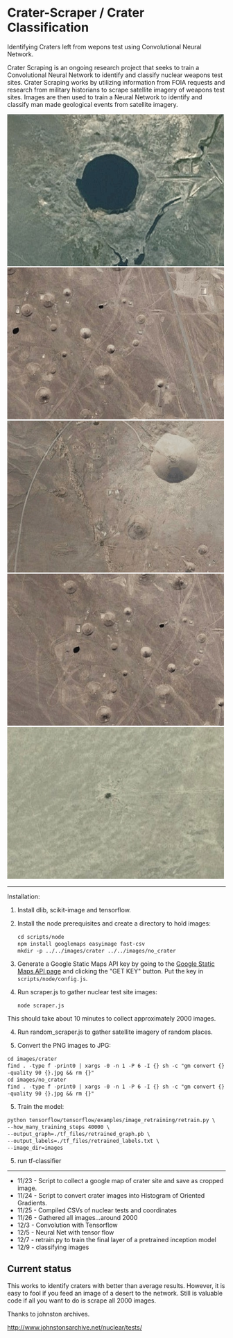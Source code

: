 # Crater-Scraper / Crater Classification

Identifying Craters left from wepons test using Convolutional Neural
Network.

Crater Scraping is an ongoing research project that seeks to train a
Convolutional Neural Network to identify and classify nuclear weapons
test sites. Crater Scraping works by utilizing information from FOIA
requests and research from military historians to scrape satellite
imagery of weapons test sites. Images are then used to train a Neural
Network to identify and classify man made geological events from
satellite imagery.

![Alt text](./1.jpeg "")
![Alt text](./2.jpeg "")
![Alt text](./4.jpeg "")
![Alt text](./3.jpeg "")
![Alt text](./5.jpeg "")


-----------------------------------

Installation:

1. Install dlib, scikit-image and tensorflow.

2. Install the node prerequisites and create a directory to hold
   images:
    ```
    cd scripts/node
    npm install googlemaps easyimage fast-csv
    mkdir -p ../../images/crater ../../images/no_crater
    ```

3. Generate a Google Static Maps API key by going to
   the
   [Google Static Maps API page](https://developers.google.com/maps/documentation/static-maps/) and
   clicking the "GET KEY" button. Put the key in
   `scripts/node/config.js`.

3. Run scraper.js to gather nuclear test site images:
    ```
    node scraper.js
    ```

This should take about 10 minutes to collect approximately 2000
images.

4. Run random_scraper.js to gather satellite imagery of random places.

5. Convert the PNG images to JPG:

```
cd images/crater
find . -type f -print0 | xargs -0 -n 1 -P 6 -I {} sh -c "gm convert {} -quality 90 {}.jpg && rm {}"
cd images/no_crater
find . -type f -print0 | xargs -0 -n 1 -P 6 -I {} sh -c "gm convert {} -quality 90 {}.jpg && rm {}"
```

5. Train the model:
```
python tensorflow/tensorflow/examples/image_retraining/retrain.py \
--how_many_training_steps 40000 \
--output_graph=./tf_files/retrained_graph.pb \
--output_labels=./tf_files/retrained_labels.txt \
--image_dir=images
```

5. run tf-classifier

-----------------------------------

* 11/23 - Script to collect a google map of crater site and save as cropped image.
* 11/24 - Script to convert crater images into Histogram of Oriented Gradients.
* 11/25 - Compiled CSVs of nuclear tests and coordinates
* 11/26 - Gathered all images...around 2000
* 12/3 - Convolution with Tensorflow
* 12/5 - Neural Net with tensor flow
* 12/7 - retrain.py to train the final layer of a pretrained inception model
* 12/9 - classifying images

## Current status

This works to identify craters with better than average results.
However, it is easy to fool if you feed an image of a desert to the
network. Still is valuable code if all you want to do is scrape all
2000 images.

Thanks to johnston archives.

http://www.johnstonsarchive.net/nuclear/tests/
